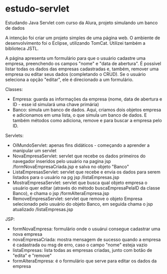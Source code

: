 # estudo-servlet
Estudando Java Servlet com curso da Alura, projeto simulando um banco de dados

A intenção foi criar um projeto simples de uma página web.
O ambiente de desenvolvimento foi o Eclipse, utilizando TomCat.
Utilizei também a biblioteca JSTL.

A página apresenta um formulário para que o usuário cadastre uma empresa, preenchendo os campos "nome" e "data de abertura".
É possível listar todas os dados das empresas cadastradas e, também, remover uma empresa ou editar seus dados (completando o CRUD).
Se o usuário seleciona a opção "editar", ele é direcionado a um formulário.

Classes:
- Empresa: guarda as informações da empresa (nome, data de abertura e ID - esse id simulará uma chave primária)
- Banco: simula um banco de dados. Aqui, criamos dois objetos empresa e adicionamos em uma lista, o que simula um banco de dados. E também
métodos como adiciona, remove e para buscar a empresa pelo ID.

Servlets:
- OiMundoServlet: apenas fins didáticos - começando a aprender a manipular um servlet
- NovaEmpresaServlet: servlet que recebe os dados primeiros do navegador inseridos pelo usuário na pagina jsp /formNovaEmpresaCriada.jsp e salva no objeto "Banco"
- ListaEmpresasServlet: servlet que recebe e envia os dados para serem listados para o usuário na pg jsp /listaEmpresas.jsp
- MostraEmpresaServlet: servlet que busca qual objeto empresa o usuário quer editar (através do método buscaEmpresaPelaID da classe Banco), e chama o jsp /formAlteraEmpresa.jsp
- RemoveEmpresaServlet: servlet que remove o objeto Empresa selecionado pelo usuário do objeto Banco, em seguida chama o jsp atualizado /listaEmpresas.jsp

JSP:
- formNovaEmpresa: formulário onde o usuárui consegue cadastrar uma nova empresa
- novaEmpresaCriada: mostra mensagem de sucesso quando a empresa é cadastrada ou msg de erro, caso o campo "nome" esteja vazio
- listaEmpresas: lista todas as empresas criadas, junto com botão de "edita" e "remove"
- formAlteraEmpresa: é o formulário que serve para editar os dados da empresa
